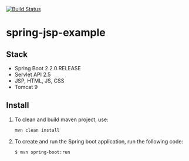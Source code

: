 [![Build Status](https://travis-ci.org/egnaf/spring-jsp-example.svg)](https://travis-ci.org/egnaf/spring-jsp-example)

# spring-jsp-example

## Stack
- Spring Boot 2.2.0.RELEASE
- Servlet API 2.5
- JSP, HTML, JS, CSS
- Tomcat 9

## Install
1. To clean and build maven project, use:
    ```bash
    mvn clean install
    ```
2. To create and run the Spring boot application, run the following code:
    ```bash
    $ mvn spring-boot:run
    ```

